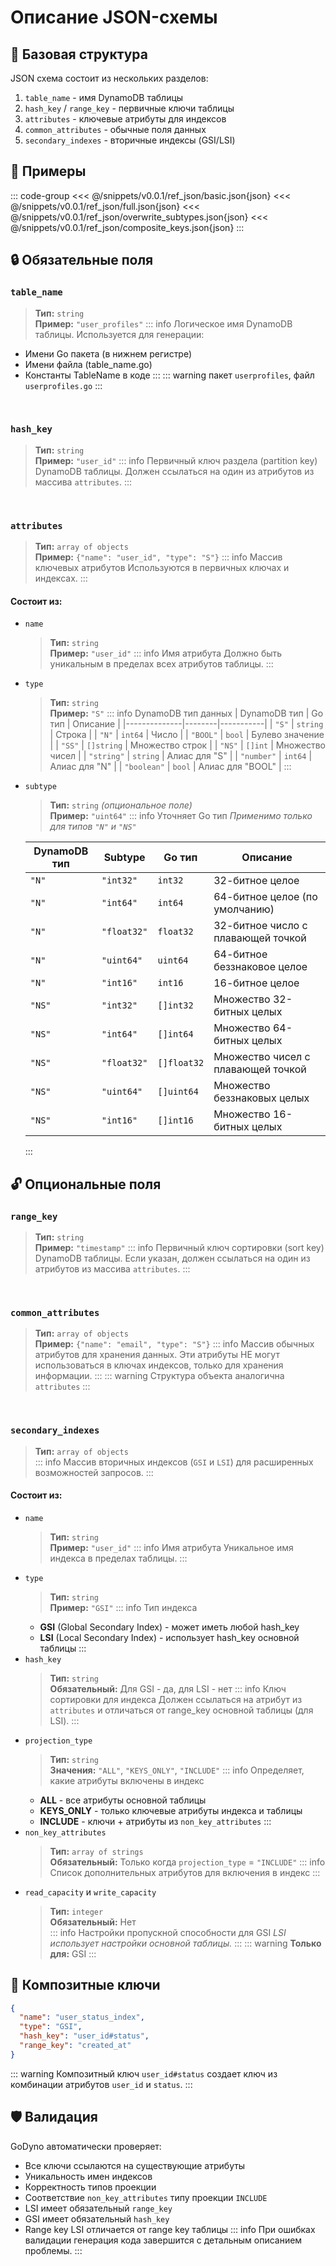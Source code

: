 # Описание JSON-схемы

## 📐 Базовая структура

JSON схема состоит из нескольких разделов:

1. `table_name` - имя DynamoDB таблицы
2. `hash_key` / `range_key` - первичные ключи таблицы
3. `attributes` - ключевые атрибуты для индексов
4. `common_attributes` - обычные поля данных
5. `secondary_indexes` - вторичные индексы (GSI/LSI)

## 🧾 Примеры

::: code-group
<<< @/snippets/v0.0.1/ref_json/basic.json{json}
<<< @/snippets/v0.0.1/ref_json/full.json{json}
<<< @/snippets/v0.0.1/ref_json/overwrite_subtypes.json{json}
<<< @/snippets/v0.0.1/ref_json/composite_keys.json{json}
:::

## 🔒 Обязательные поля

### `table_name`

> **Тип:** `string`  
> **Пример:** `"user_profiles"`
> ::: info Логическое имя DynamoDB таблицы.
> Используется для генерации:

- Имени Go пакета (в нижнем регистре)
- Имени файла (table_name.go)
- Константы TableName в коде
  :::
  ::: warning пакет `userprofiles`, файл `userprofiles.go`
  :::

<br>

### `hash_key`

> **Тип:** `string`  
> **Пример:** `"user_id"`
> ::: info Первичный ключ раздела (partition key) DynamoDB таблицы.
> Должен ссылаться на один из атрибутов из массива `attributes`.
> :::

<br>

### `attributes`

> **Тип:** `array of objects`  
> **Пример:** `{"name": "user_id", "type": "S"}`
> ::: info Массив ключевых атрибутов
> Используются в первичных ключах и индексах.
> :::

#### Состоит из:

- `name`
  > **Тип:** `string`  
  > **Пример:** `"user_id"`
  > ::: info Имя атрибута
  > Должно быть уникальным в пределах всех атрибутов таблицы.
  > :::
- `type`
  > **Тип:** `string`  
  > **Пример:** `"S"`
  > ::: info DynamoDB тип данных
  > | DynamoDB тип | Go тип | Описание |
  > |--------------|--------|-----------|
  > | `"S"` | `string` | Строка |
  > | `"N"` | `int64` | Число |
  > | `"BOOL"` | `bool` | Булево значение |
  > | `"SS"` | `[]string` | Множество строк |
  > | `"NS"` | `[]int` | Множество чисел |
  > | `"string"` | `string` | Алиас для "S" |
  > | `"number"` | `int64` | Алиас для "N" |
  > | `"boolean"` | `bool` | Алиас для "BOOL" |
  > :::
- `subtype`

  > **Тип:** `string` _(опциональное поле)_  
  > **Пример:** `"uint64"`
  > ::: info Уточняет Go тип
  > _Применимо только для типов `"N"` и `"NS"`_

  | DynamoDB тип | Subtype     | Go тип      | Описание                           |
  | ------------ | ----------- | ----------- | ---------------------------------- |
  | `"N"`        | `"int32"`   | `int32`     | 32-битное целое                    |
  | `"N"`        | `"int64"`   | `int64`     | 64-битное целое (по умолчанию)     |
  | `"N"`        | `"float32"` | `float32`   | 32-битное число с плавающей точкой |
  | `"N"`        | `"uint64"`  | `uint64`    | 64-битное беззнаковое целое        |
  | `"N"`        | `"int16"`   | `int16`     | 16-битное целое                    |
  | `"NS"`       | `"int32"`   | `[]int32`   | Множество 32-битных целых          |
  | `"NS"`       | `"int64"`   | `[]int64`   | Множество 64-битных целых          |
  | `"NS"`       | `"float32"` | `[]float32` | Множество чисел с плавающей точкой |
  | `"NS"`       | `"uint64"`  | `[]uint64`  | Множество беззнаковых целых        |
  | `"NS"`       | `"int16"`   | `[]int16`   | Множество 16-битных целых          |

  :::

## 🔓 Опциональные поля

### `range_key`

> **Тип:** `string`  
> **Пример:** `"timestamp"`
> ::: info Первичный ключ сортировки (sort key) DynamoDB таблицы.
> Если указан, должен ссылаться на один из атрибутов из массива `attributes`.
> :::

<br>

### `common_attributes`

> **Тип:** `array of objects`  
> **Пример:** `{"name": "email", "type": "S"}`
> ::: info Массив обычных атрибутов для хранения данных.
> Эти атрибуты НЕ могут использоваться в ключах индексов, только для хранения информации.
> :::
> ::: warning Структура объекта аналогична `attributes`
> :::

<br>

### `secondary_indexes`

> **Тип:** `array of objects`  
> ::: info Массив вторичных индексов (`GSI` и `LSI`) для расширенных возможностей запросов.
> :::

#### Состоит из:

- `name`
  > **Тип:** `string`  
  > **Пример:** `"user_id"`
  > ::: info Имя атрибута
  > Уникальное имя индекса в пределах таблицы.
  > :::
- `type`
  > **Тип:** `string`  
  > **Пример:** `"GSI"`
  > ::: info Тип индекса
  - **GSI** (Global Secondary Index) - может иметь любой hash_key
  - **LSI** (Local Secondary Index) - использует hash_key основной таблицы
    :::
- `hash_key`
  > **Тип:** `string`  
  > **Обязательный:** Для GSI - да, для LSI - нет
  > ::: info Ключ сортировки для индекса
  > Должен ссылаться на атрибут из `attributes` и отличаться от range_key основной таблицы (для LSI).
  > :::
- `projection_type`
  > **Тип:** `string`  
  > **Значения:** `"ALL"`, `"KEYS_ONLY"`, `"INCLUDE"`
  > ::: info Определяет, какие атрибуты включены в индекс
  - **ALL** - все атрибуты основной таблицы
  - **KEYS_ONLY** - только ключевые атрибуты индекса и таблицы
  - **INCLUDE** - ключи + атрибуты из `non_key_attributes`
    :::
- `non_key_attributes`
  > **Тип:** `array of strings`  
  > **Обязательный:** Только когда `projection_type` = `"INCLUDE"`
  > ::: info Список дополнительных атрибутов для включения в индекс
  > :::
- `read_capacity` и `write_capacity`
  > **Тип:** `integer`  
  > **Обязательный:** Нет  
  > ::: info Настройки пропускной способности для GSI
  > _LSI использует настройки основной таблицы._
  > :::
  > ::: warning **Только для:** GSI
  > :::

## 🔑 Композитные ключи

```json
{
  "name": "user_status_index",
  "type": "GSI",
  "hash_key": "user_id#status",
  "range_key": "created_at"
}
```

::: warning Композитный ключ `user_id#status` создает ключ из комбинации атрибутов `user_id` и `status`.
:::

## 🛡️ Валидация

GoDyno автоматически проверяет:

- Все ключи ссылаются на существующие атрибуты
- Уникальность имен индексов
- Корректность типов проекции
- Соответствие `non_key_attributes` типу проекции `INCLUDE`
- LSI имеет обязательный `range_key`
- GSI имеет обязательный `hash_key`
- Range key LSI отличается от range key таблицы
  ::: info При ошибках валидации генерация кода завершится с детальным описанием проблемы.
  :::
